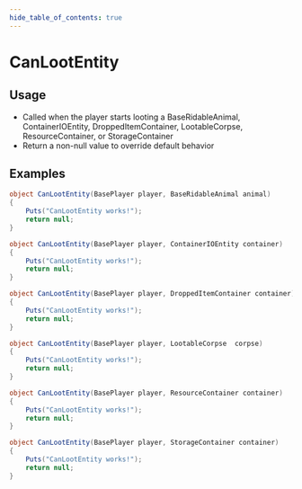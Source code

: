 ```yaml
---
hide_table_of_contents: true
---
```


# CanLootEntity

## Usage

* Called when the player starts looting a BaseRidableAnimal, ContainerIOEntity, DroppedItemContainer, LootableCorpse, ResourceContainer, or StorageContainer
* Return a non-null value to override default behavior

## Examples

```csharp title=""
object CanLootEntity(BasePlayer player, BaseRidableAnimal animal)
{
    Puts("CanLootEntity works!");
    return null;
}
```

```csharp title=""
object CanLootEntity(BasePlayer player, ContainerIOEntity container)
{
    Puts("CanLootEntity works!");
    return null;
}
```

```csharp title=""
object CanLootEntity(BasePlayer player, DroppedItemContainer container)
{
    Puts("CanLootEntity works!");
    return null;
}
```

```csharp title=""
object CanLootEntity(BasePlayer player, LootableCorpse  corpse)
{
    Puts("CanLootEntity works!");
    return null;
}
```

```csharp title=""
object CanLootEntity(BasePlayer player, ResourceContainer container)
{
    Puts("CanLootEntity works!");
    return null;
}
```

```csharp title=""
object CanLootEntity(BasePlayer player, StorageContainer container)
{
    Puts("CanLootEntity works!");
    return null;
}
```
